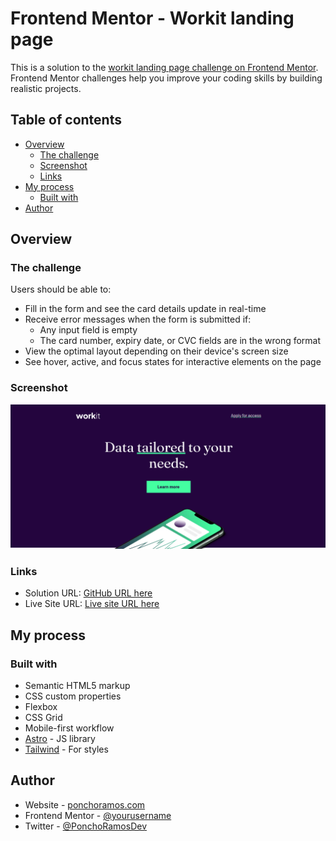 # Frontend Mentor - Workit landing page

This is a solution to the [workit landing page challenge on Frontend Mentor](https://www.frontendmentor.io/challenges/workit-landing-page-2fYnyle5lu). Frontend Mentor challenges help you improve your coding skills by building realistic projects. 

## Table of contents

- [Overview](#overview)
  - [The challenge](#the-challenge)
  - [Screenshot](#screenshot)
  - [Links](#links)
- [My process](#my-process)
  - [Built with](#built-with)
- [Author](#author)

## Overview

### The challenge

Users should be able to:

- Fill in the form and see the card details update in real-time
- Receive error messages when the form is submitted if:
  - Any input field is empty
  - The card number, expiry date, or CVC fields are in the wrong format
- View the optimal layout depending on their device's screen size
- See hover, active, and focus states for interactive elements on the page

### Screenshot

![](./screenshot.png)

### Links

- Solution URL: [GitHub URL here](https://github.com/alfonso-ramos/workit-landing-page)
- Live Site URL: [Live site URL here](https://workit-pr.netlify.app/)

## My process

### Built with

- Semantic HTML5 markup
- CSS custom properties
- Flexbox
- CSS Grid
- Mobile-first workflow
- [Astro](https://astro.build/) - JS library
- [Tailwind](https://tailwindcss.com/) - For styles

## Author

- Website - [ponchoramos.com](https://www.ponchoramos.com)
- Frontend Mentor - [@yourusername](https://www.frontendmentor.io/profile/alfonso-ramos)
- Twitter - [@PonchoRamosDev](https://twitter.com/PonchoRamosDev)


